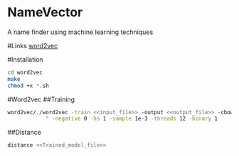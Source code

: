 NameVector
==========
A name finder using machine learning techniques

#Links
[word2vec](https://code.google.com/p/word2vec/)

#Installation

```bash
cd word2vec
make
chmod +x *.sh
```

#Word2vec
##Training
```bash
word2vec/./word2vec -train <<input_file>> -output <<output_file>> -cbow 0 -size 200 -window 5" +
  			" -negative 0 -hs 1 -sample 1e-3 -threads 12 -binary 1
```
##Distance
```bash
distance <<Trained_model_file>>
```